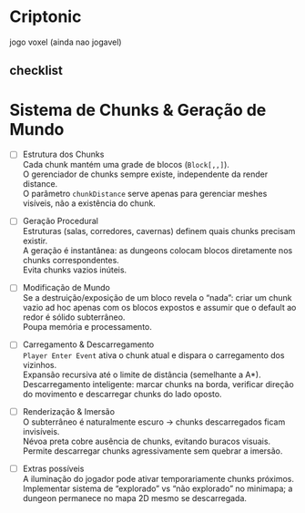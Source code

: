 # Criptonic

jogo voxel (ainda nao jogavel)


## checklist

# Sistema de Chunks & Geração de Mundo

- [ ] Estrutura dos Chunks  
Cada chunk mantém uma grade de blocos (`Block[,,]`).  
O gerenciador de chunks sempre existe, independente da render distance.  
O parâmetro `chunkDistance` serve apenas para gerenciar meshes visíveis, não a existência do chunk.

- [ ] Geração Procedural  
Estruturas (salas, corredores, cavernas) definem quais chunks precisam existir.  
A geração é instantânea: as dungeons colocam blocos diretamente nos chunks correspondentes.  
Evita chunks vazios inúteis.

- [ ] Modificação de Mundo  
Se a destruição/exposição de um bloco revela o “nada”: criar um chunk vazio ad hoc apenas com os blocos expostos e assumir que o default ao redor é sólido subterrâneo.  
Poupa memória e processamento.

- [ ] Carregamento & Descarregamento  
`Player Enter Event` ativa o chunk atual e dispara o carregamento dos vizinhos.  
Expansão recursiva até o limite de distância (semelhante a A*).  
Descarregamento inteligente: marcar chunks na borda, verificar direção do movimento e descarregar chunks do lado oposto.

- [ ] Renderização & Imersão  
O subterrâneo é naturalmente escuro → chunks descarregados ficam invisíveis.  
Névoa preta cobre ausência de chunks, evitando buracos visuais.  
Permite descarregar chunks agressivamente sem quebrar a imersão.

- [ ] Extras possíveis  
A iluminação do jogador pode ativar temporariamente chunks próximos.  
Implementar sistema de “explorado” vs “não explorado” no minimapa; a dungeon permanece no mapa 2D mesmo se descarregada.
